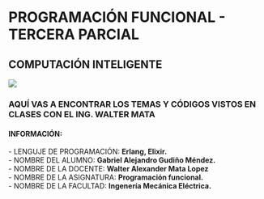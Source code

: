 # PROGRAMACIÓN FUNCIONAL - TERCERA PARCIAL
## COMPUTACIÓN INTELIGENTE
![](https://portal.ucol.mx/content/micrositios/188/image/Escudo2021/Dos_lineas_Izq/UdeC_2L%20izq_Negro.png)
<h3>AQUÍ VAS A ENCONTRAR LOS TEMAS Y CÓDIGOS VISTOS EN CLASES CON EL ING. WALTER MATA</h1>
<h4>INFORMACIÓN:</h4>
  - LENGUJE DE PROGRAMACIÓN: <b>Erlang, Elixir.</b><br>
  - NOMBRE DEL ALUMNO: <b>Gabriel Alejandro Gudiño Méndez.</b><br>
  - NOMBRE DE LA DOCENTE: <b>Walter Alexander Mata Lopez</b><br>
  - NOMBRE DE LA ASIGNATURA: <b>Programación funcional.</b><br>
  - NOMBRE DE LA FACULTAD: <b>Ingenería Mecánica Eléctrica.</b>
